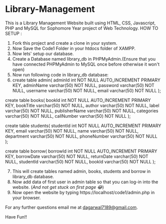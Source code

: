 # Library-Management
This is a Library Management Website built using HTML, CSS, Javascript, PHP and MySQL for Sophomore Year project of Web Technology.
HOW TO SETUP :
1. Fork this project and create a clone in your system.
2. Now Save the Code1 Folder in your htdocs folder of XAMPP.
3. Now lets' setup our database.
4. Create a Database named library_db in PHPMyAdmin.(Ensure that you have connected PHPMyAdmin to MySQL once before otherwise it won't open)
5. Now run following code in library_db database:
6.  create table admin(
    adminId int NOT NULL AUTO_INCREMENT PRIMARY KEY,
    adminName varchar(50) NOT NULL,
    password varchar(50) NOT NULL,
    username varchar(50) NOT NULL,
    email varchar(50) NOT NULL
    );
    
create table books(
    bookId int NOT NULL AUTO_INCREMENT PRIMARY KEY,
    bookTitle varchar(50) NOT NULL,
    author varchar(50) NOT NULL,
    label varchar(50) NOT NULL,
    publisherName varchar(50) NOT NULL,
    categories varchar(50) NOT NULL,
    callNumber varchar(50) NOT NULL
    );
    
create table students(
    studentId int NOT NULL AUTO_INCREMENT PRIMARY KEY,
    email varchar(50) NOT NULL,
    name varchar(50) NOT NULL,
    department varchar(50) NOT NULL,
    phoneNumber varchar(50) NOT NULL
    );  
    
create table borrow(
    borrowId int NOT NULL AUTO_INCREMENT PRIMARY KEY,
    borrowDate varchar(50) NOT NULL,
    returnDate varchar(50) NOT NULL,
    studentId varchar(50) NOT NULL,
    bookId varchar(50) NOT NULL
    );

7. This will create tables named admin, books, students and borrow in library_db database.
8. Now add data of first user in admin table so that you can log-in into the website. (*And not get stuck on first page 😂*)
9. Now open the website by typing https://localhost/code1/admin.php in your browser.

For any further questions email me at dagarwal7189@gmail.com.

Have Fun!!
